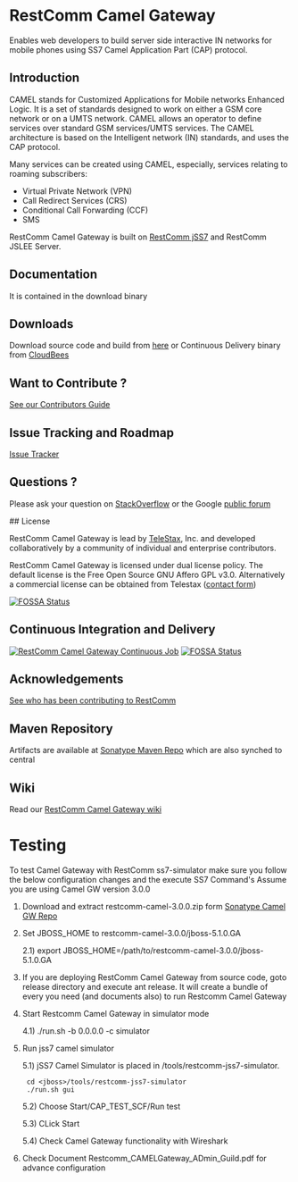 # RestComm Camel Gateway
Enables web developers to build server side interactive IN networks for mobile phones using SS7 Camel Application Part (CAP) protocol.

## Introduction 

CAMEL stands for Customized Applications for Mobile networks Enhanced Logic. It is a set of standards designed to work on either a GSM core network or on a UMTS network. CAMEL allows an operator to define services over standard GSM services/UMTS services. The CAMEL architecture is based on the Intelligent network (IN) standards, and uses the CAP protocol.

Many services can be created using CAMEL, especially, services relating to roaming subscribers:

 * Virtual Private Network (VPN)
 * Call Redirect Services (CRS)
 * Conditional Call Forwarding (CCF)
 * SMS

RestComm Camel Gateway is built on [RestComm jSS7](https://github.com/RestComm/jss7) and RestComm JSLEE Server.

## Documentation

It is contained in the download binary

## Downloads

Download source code and build from [here](https://github.com/RestComm/camelgateway/releases) or Continuous Delivery binary from [CloudBees](https://mobicents.ci.cloudbees.com/job/RestComm-Camel-Gateway/)

## Want to Contribute ? 

[See our Contributors Guide](https://github.com/RestComm/Restcomm-Core/wiki/Contribute-to-RestComm)

## Issue Tracking and Roadmap

[Issue Tracker](https://github.com/RestComm/camelgateway/issues)

## Questions ?

Please ask your question on [StackOverflow](http://stackoverflow.com/questions/tagged/restcomm) or the Google [public forum](http://groups.google.com/group/restcomm)

## License

RestComm Camel Gateway is lead by [TeleStax](http://www.telestax.com/), Inc. and developed collaboratively by a community of individual and enterprise contributors.

RestComm Camel Gateway is licensed under dual license policy. The default license is the Free Open Source GNU Affero GPL v3.0. Alternatively a commercial license can be obtained from Telestax ([contact form](http://www.telestax.com/contactus/#InquiryForm))


[![FOSSA Status](https://app.fossa.io/api/projects/git%2Bhttps%3A%2F%2Fgithub.com%2FRestComm%2Fcamelgateway.svg?type=large)](https://app.fossa.io/projects/git%2Bhttps%3A%2F%2Fgithub.com%2FRestComm%2Fcamelgateway?ref=badge_large)

## Continuous Integration and Delivery

[![RestComm Camel Gateway Continuous Job](http://www.cloudbees.com/sites/default/files/Button-Built-on-CB-1.png)](https://mobicents.ci.cloudbees.com/job/RestComm-Camel-Gateway//)
[![FOSSA Status](https://app.fossa.io/api/projects/git%2Bhttps%3A%2F%2Fgithub.com%2FRestComm%2Fcamelgateway.svg?type=shield)](https://app.fossa.io/projects/git%2Bhttps%3A%2F%2Fgithub.com%2FRestComm%2Fcamelgateway?ref=badge_shield)

## Acknowledgements
[See who has been contributing to RestComm](http://www.telestax.com/opensource/acknowledgments/)

## Maven Repository

Artifacts are available at [Sonatype Maven Repo](https://oss.sonatype.org/content/repositories/releases/org/mobicents) which are also synched to central

## Wiki

Read our [RestComm Camel Gateway wiki](https://github.com/RestComm/camelgateway/wiki) 

# Testing 
To test Camel Gateway with RestComm ss7-simulator make sure you follow the below configuration changes and the execute SS7 Command's
Assume you are using Camel GW version 3.0.0

1) Download and extract restcomm-camel-3.0.0.zip form [Sonatype Camel GW Repo](https://mobicents.ci.cloudbees.com/job/RestComm-Camel-Gateway/4/artifact/release/)
 
2) Set JBOSS_HOME to restcomm-camel-3.0.0/jboss-5.1.0.GA

	2.1) export JBOSS_HOME=/path/to/restcomm-camel-3.0.0/jboss-5.1.0.GA

3) If you are deploying RestComm Camel Gateway from source code, goto release directory and execute ant release. It will create a bundle of every you need (and documents also) to run Restcomm Camel Gateway

4) Start Restcomm Camel Gateway in simulator mode

	4.1) ./run.sh -b 0.0.0.0 -c simulator

5) Run jss7 camel simulator

	5.1) jSS7 Camel Simulator is placed in <jboss>/tools/restcomm-jss7-simulator.

        cd <jboss>/tools/restcomm-jss7-simulator
        ./run.sh gui


	5.2) Choose Start/CAP_TEST_SCF/Run test

	5.3) CLick Start

	5.4) Check Camel Gateway functionality with Wireshark

6) Check Document Restcomm_CAMELGateway_ADmin_Guild.pdf for advance configuration